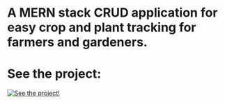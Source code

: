 # A MERN stack CRUD application for easy crop and plant tracking for farmers and gardeners.
# See the project:
[![See the project!](https://img.youtube.com/vi/lOr6hPzO7uc/0.jpg)](https://youtu.be/lOr6hPzO7uc)

